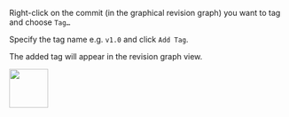 Right-click on the commit (in the graphical revision graph) you want to tag and choose `Tag…`

Specify the tag name e.g. `v1.0` and click `Add Tag`.

The added tag will appear in the revision graph view.

<img src="{{baseUrl}}/gitAndGithub/tag/images/sourcetree_1.png" height="70" />
<p/>
